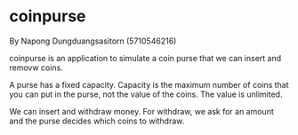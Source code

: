 # coinpurse

By Napong Dungduangsasitorn (5710546216)

coinpurse is an application to simulate a coin purse that we can insert and removw coins.

A purse has a fixed capacity. Capacity is the maximum number of coins that you can put in the purse, not the value of the coins.  The value is unlimited.

We can insert and withdraw money. For withdraw, we ask for an amount and the purse decides which coins to withdraw.
